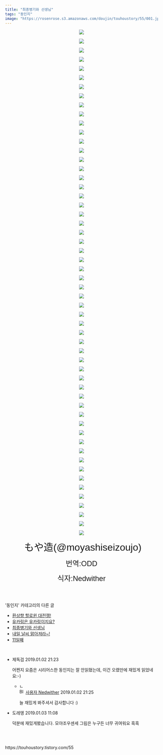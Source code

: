 ```yaml
---
title: "최종병기와 선생님"
tags: "동인지"
image: "https://rosenrose.s3.amazonaws.com/doujin/touhoustory/55/001.jpg"
---
```

<div class="article">
<div class="tt_article_useless_p_margin"><p style="text-align: center; clear: none; float: none;"><img src="{{ site.imgserver1 }}/touhoustory/55/001.jpg"/></p><p style="text-align: center; clear: none; float: none;"><img src="{{ site.imgserver1 }}/touhoustory/55/002.jpg"/></p><p style="text-align: center; clear: none; float: none;"><img src="{{ site.imgserver1 }}/touhoustory/55/003.jpg"/></p><p style="text-align: center; clear: none; float: none;"><img src="{{ site.imgserver1 }}/touhoustory/55/004.jpg"/></p><p style="text-align: center; clear: none; float: none;"><img src="{{ site.imgserver1 }}/touhoustory/55/005.jpg"/></p><p style="text-align: center; clear: none; float: none;"><img src="{{ site.imgserver1 }}/touhoustory/55/006.jpg"/></p><p style="text-align: center; clear: none; float: none;"><img src="{{ site.imgserver1 }}/touhoustory/55/007.jpg"/></p><p style="text-align: center; clear: none; float: none;"><img src="{{ site.imgserver1 }}/touhoustory/55/008.jpg"/></p><p style="text-align: center; clear: none; float: none;"><img src="{{ site.imgserver1 }}/touhoustory/55/009.jpg"/></p><p style="text-align: center; clear: none; float: none;"><img src="{{ site.imgserver1 }}/touhoustory/55/010.jpg"/></p><p style="text-align: center; clear: none; float: none;"><img src="{{ site.imgserver1 }}/touhoustory/55/011.jpg"/></p><p style="text-align: center; clear: none; float: none;"><img src="{{ site.imgserver1 }}/touhoustory/55/012.jpg"/></p><p style="text-align: center; clear: none; float: none;"><img src="{{ site.imgserver1 }}/touhoustory/55/013.jpg"/></p><p style="text-align: center; clear: none; float: none;"><img src="{{ site.imgserver1 }}/touhoustory/55/014.jpg"/></p><p style="text-align: center; clear: none; float: none;"><img src="{{ site.imgserver1 }}/touhoustory/55/015.jpg"/></p><p style="text-align: center; clear: none; float: none;"><img src="{{ site.imgserver1 }}/touhoustory/55/016.jpg"/></p><p style="text-align: center; clear: none; float: none;"><img src="{{ site.imgserver1 }}/touhoustory/55/017.jpg"/></p><p style="text-align: center; clear: none; float: none;"><img src="{{ site.imgserver1 }}/touhoustory/55/018.jpg"/></p><p style="text-align: center; clear: none; float: none;"><img src="{{ site.imgserver1 }}/touhoustory/55/019.jpg"/></p><p style="text-align: center; clear: none; float: none;"><img src="{{ site.imgserver1 }}/touhoustory/55/020.jpg"/></p><p style="text-align: center; clear: none; float: none;"><img src="{{ site.imgserver1 }}/touhoustory/55/021.jpg"/></p><p style="text-align: center; clear: none; float: none;"><img src="{{ site.imgserver1 }}/touhoustory/55/022.jpg"/></p><p style="text-align: center; clear: none; float: none;"><img src="{{ site.imgserver1 }}/touhoustory/55/023.jpg"/></p><p style="text-align: center; clear: none; float: none;"><img src="{{ site.imgserver1 }}/touhoustory/55/024.jpg"/></p><p style="text-align: center; clear: none; float: none;"><img src="{{ site.imgserver1 }}/touhoustory/55/025.jpg"/></p><p style="text-align: center; clear: none; float: none;"><img src="{{ site.imgserver1 }}/touhoustory/55/026.jpg"/></p><p style="text-align: center; clear: none; float: none;"><img src="{{ site.imgserver1 }}/touhoustory/55/027.jpg"/></p><p style="text-align: center; clear: none; float: none;"><img src="{{ site.imgserver1 }}/touhoustory/55/028.jpg"/></p><p style="text-align: center; clear: none; float: none;"><img src="{{ site.imgserver1 }}/touhoustory/55/029.jpg"/></p><p style="text-align: center; clear: none; float: none;"><img src="{{ site.imgserver1 }}/touhoustory/55/030.jpg"/></p><p style="text-align: center; clear: none; float: none;"><img src="{{ site.imgserver1 }}/touhoustory/55/031.jpg"/></p><p style="text-align: center; clear: none; float: none;"><img src="{{ site.imgserver1 }}/touhoustory/55/032.jpg"/></p><p style="text-align: center; clear: none; float: none;"><img src="{{ site.imgserver1 }}/touhoustory/55/033.jpg"/></p><p style="text-align: center; clear: none; float: none;"><img src="{{ site.imgserver1 }}/touhoustory/55/034.jpg"/></p><p style="text-align: center; clear: none; float: none;"><img src="{{ site.imgserver1 }}/touhoustory/55/035.jpg"/></p><p style="text-align: center; clear: none; float: none;"><img src="{{ site.imgserver1 }}/touhoustory/55/036.jpg"/></p><p style="text-align: center; clear: none; float: none;"><img src="{{ site.imgserver1 }}/touhoustory/55/037.jpg"/></p><p style="text-align: center; clear: none; float: none;"><img src="{{ site.imgserver1 }}/touhoustory/55/038.jpg"/></p><p style="text-align: center; clear: none; float: none;"><img src="{{ site.imgserver1 }}/touhoustory/55/039.jpg"/></p><p style="text-align: center; clear: none; float: none;"><img src="{{ site.imgserver1 }}/touhoustory/55/040.jpg"/></p><p style="text-align: center; clear: none; float: none;"><img src="{{ site.imgserver1 }}/touhoustory/55/041.jpg"/></p><p style="text-align: center; clear: none; float: none;"><img src="{{ site.imgserver1 }}/touhoustory/55/042.jpg"/></p><p style="text-align: center; clear: none; float: none;"><img src="{{ site.imgserver1 }}/touhoustory/55/043.jpg"/></p><p style="text-align: center; clear: none; float: none;"><img src="{{ site.imgserver1 }}/touhoustory/55/044.jpg"/></p><p style="text-align: center; clear: none; float: none;"><img src="{{ site.imgserver1 }}/touhoustory/55/045.jpg"/></p><p style="text-align: center; clear: none; float: none;"><img src="{{ site.imgserver1 }}/touhoustory/55/046.jpg"/></p><p style="text-align: center; clear: none; float: none;"><img src="{{ site.imgserver1 }}/touhoustory/55/047.jpg"/></p><p style="text-align: center; clear: none; float: none;"><img src="{{ site.imgserver1 }}/touhoustory/55/048.jpg"/></p><p style="text-align: center; clear: none; float: none;"><img src="{{ site.imgserver1 }}/touhoustory/55/049.jpg"/></p><p style="text-align: center; clear: none; float: none;"><img src="{{ site.imgserver1 }}/touhoustory/55/050.jpg"/></p><p style="text-align: center; clear: none; float: none;"><img src="{{ site.imgserver1 }}/touhoustory/55/051.jpg"/></p><p style="text-align: center; clear: none; float: none;"><img src="{{ site.imgserver1 }}/touhoustory/55/052.jpg"/></p><p style="text-align: center; clear: none; float: none;"><img src="{{ site.imgserver1 }}/touhoustory/55/053.jpg"/></p><p style="text-align: center; clear: none; float: none;"><img src="{{ site.imgserver1 }}/touhoustory/55/054.jpg"/></p><p style="text-align: center; clear: none; float: none;"><img src="{{ site.imgserver1 }}/touhoustory/55/055.jpg"/></p><p style="text-align: center; clear: none; float: none;"><img src="{{ site.imgserver1 }}/touhoustory/55/056.jpg"/></p><p style="text-align: center;"><span style='font-size: 24pt; font-family: "맑은 고딕", sans-serif;'> もや</span><span style='font-size: 24pt; font-family: "맑은 고딕", sans-serif;'></span><span style='font-size: 24pt; font-family: "맑은 고딕", sans-serif;'></span><span style='font-size: 24pt; font-family: "맑은 고딕", sans-serif;'></span><span style='font-size: 24pt; font-family: "맑은 고딕", sans-serif;'></span><span style='font-size: 24pt; font-family: "맑은 고딕", sans-serif;'></span><span style='font-size: 24pt; font-family: "맑은 고딕", sans-serif;'></span><span style='font-size: 24pt; font-family: "맑은 고딕", sans-serif;'></span><span style='font-size: 24pt; font-family: "맑은 고딕", sans-serif;'></span><span style='font-size: 24pt; font-family: "맑은 고딕", sans-serif;'></span><span style='font-size: 24pt; font-family: "맑은 고딕", sans-serif;'></span><span style='font-size: 24pt; font-family: "맑은 고딕", sans-serif;'></span><span style='font-size: 24pt; font-family: "맑은 고딕", sans-serif;'></span><span style='font-size: 24pt; font-family: "맑은 고딕", sans-serif;'></span><span style='font-size: 24pt; font-family: "맑은 고딕", sans-serif;'></span><span style='font-size: 24pt; font-family: "맑은 고딕", sans-serif;'></span><span style='font-size: 24pt; font-family: "맑은 고딕", sans-serif;'></span><span style='font-size: 24pt; font-family: "맑은 고딕", sans-serif;'></span><span style='font-size: 24pt; font-family: "맑은 고딕", sans-serif;'></span><span style='font-size: 24pt; font-family: "맑은 고딕", sans-serif;'></span><span style='font-size: 24pt; font-family: "맑은 고딕", sans-serif;'></span><span style='font-size: 24pt; font-family: "맑은 고딕", sans-serif;'></span><span style='font-size: 24pt; font-family: "맑은 고딕", sans-serif;'></span><span style='font-size: 24pt; font-family: "맑은 고딕", sans-serif;'></span><span style='font-size: 24pt; font-family: "맑은 고딕", sans-serif;'></span><span style='font-size: 24pt; font-family: "맑은 고딕", sans-serif;'></span><span style='font-size: 24pt; font-family: "맑은 고딕", sans-serif;'></span><span style='font-size: 24pt; font-family: "맑은 고딕", sans-serif;'></span><span style='font-size: 24pt; font-family: "맑은 고딕", sans-serif;'></span><span style='font-size: 24pt; font-family: "맑은 고딕", sans-serif;'></span><span style='font-size: 24pt; font-family: "맑은 고딕", sans-serif;'></span><span style='font-size: 24pt; font-family: "맑은 고딕", sans-serif;'></span><span style='font-size: 24pt; font-family: "맑은 고딕", sans-serif;'></span><span style='font-size: 24pt; font-family: "맑은 고딕", sans-serif;'></span><span style='font-size: 24pt; font-family: "맑은 고딕", sans-serif;'></span><span style='font-size: 24pt; font-family: "맑은 고딕", sans-serif;'></span><span style='font-size: 24pt; font-family: "맑은 고딕", sans-serif;'></span><span style='font-size: 24pt; font-family: "맑은 고딕", sans-serif;'></span><span style='font-size: 24pt; font-family: "맑은 고딕", sans-serif;'></span><span style='font-size: 24pt; font-family: "맑은 고딕", sans-serif;'></span><span style='font-size: 24pt; font-family: "맑은 고딕", sans-serif;'></span><span style='font-size: 24pt; font-family: "맑은 고딕", sans-serif;'></span><span style='font-size: 24pt; font-family: "맑은 고딕", sans-serif;'></span><span style='font-size: 24pt; font-family: "맑은 고딕", sans-serif;'></span><span style='font-size: 24pt; font-family: "맑은 고딕", sans-serif;'></span><span style='font-size: 24pt; font-family: "맑은 고딕", sans-serif;'></span><span style='font-size: 24pt; font-family: "맑은 고딕", sans-serif;'></span><span style='font-size: 24pt; font-family: "맑은 고딕", sans-serif;'></span><span style='font-size: 24pt; font-family: "맑은 고딕", sans-serif;'></span><span style='font-size: 24pt; font-family: "맑은 고딕", sans-serif;'></span><span style='font-size: 24pt; font-family: "맑은 고딕", sans-serif;'></span><span style='font-size: 24pt; font-family: "맑은 고딕", sans-serif;'></span><span style='font-size: 24pt; font-family: "맑은 고딕", sans-serif;'></span><span style='font-size: 24pt; font-family: "맑은 고딕", sans-serif;'></span><span style='font-size: 24pt; font-family: "맑은 고딕", sans-serif;'></span><span style='font-size: 24pt; font-family: "맑은 고딕", sans-serif;'></span><span style='font-size: 24pt; font-family: "맑은 고딕", sans-serif;'></span><span style="font-size: 32px;"><span style='font-size: 24pt; font-family: "맑은 고딕", sans-serif;'>造</span><span style='font-size: 24pt; font-family: "맑은 고딕", sans-serif;'>(@moyashiseizoujo)</span></span><span style='font-size: 24pt; font-family: "맑은 고딕", sans-serif;'></span></p><p style="text-align: center;"><span style='font-size: 18pt; font-family: "맑은 고딕", sans-serif;'>번역:ODD</span></p><p style="text-align: center;"><span style='font-size: 18pt; font-family: "맑은 고딕", sans-serif;'>식자:Nedwither</span></p> </div></div><br/>
<div class="tagTrail">
</div><br/>
<div class="another">
<p>'동인지' 카테고리의 다른 글</p>
<ul>
<li><a href="/touhoustory_58">환상향 할로윈 대전쟁!</a></li>
<li><a href="/touhoustory_57">유카링은 유카링이지요?</a></li>
<li><a href="/touhoustory_55">최종병기와 선생님</a></li>
<li><a href="/touhoustory_51">내일 날씨 맑아져라~!</a></li>
<li><a href="/touhoustory_50">11일째</a></li>
</ul>
</div><br/>
<div class="cb_lstcomment">
<ul>
<li class="cb_thumb_off" id="comment14860110">
<div class="cb_comment_area">
<div class="cb_info_area">
<div class="cb_section">
<span class="cb_nick_name">제독검</span>
<span class="cb_date">2019.01.02 21:23 </span>
</div>
</div>
<div class="cb_dsc_comment">
<p class="cb_dsc">
										어쩐지 요즘은 시리어스한 동인지는 잘 안읽혔는데, 이건 오랬만에 재밌게 읽었네요:-)
									</p>
</div>
<ul>
<li class="cb_thumb_off" id="comment14860118">
<span class="cb_bu_subnode">ㄴ</span>
<div class="cb_comment_area">
<div class="cb_info_area">
<div class="cb_section">
<span class="cb_nick_name"><img alt="BlogIcon" height="16" onerror="this.parentNode.removeChild(this)" src="https://touhoustory.tistory.com/index.gif" width="16"/> <a href="https://touhoustory.tistory.com" onclick="return openLinkInNewWindow(this)">사용자 Nedwither</a></span>
<span class="cb_date">2019.01.02 21:25 </span>
</div>
</div>
<div class="cb_dsc_comment">
<p class="cb_dsc">
															늘 재밌게 봐주셔서 감사합니다 :)
														</p>
</div>
</div>
</li>
</ul>
</div></li>
<li class="cb_thumb_off" id="comment14862186">
<div class="cb_comment_area">
<div class="cb_info_area">
<div class="cb_section">
<span class="cb_nick_name">도레엥</span>
<span class="cb_date">2019.01.03 11:08 </span>
</div>
</div>
<div class="cb_dsc_comment">
<p class="cb_dsc">
										덕분에 재밌게봤습니다. 모야조우센세 그림은 누구든 너무 귀여워요 흑흑
									</p>
</div>
</div></li>
</ul>
</div><br/>
<br/>
<p id="refer">https://touhoustory.tistory.com/55</p>
<br/>

